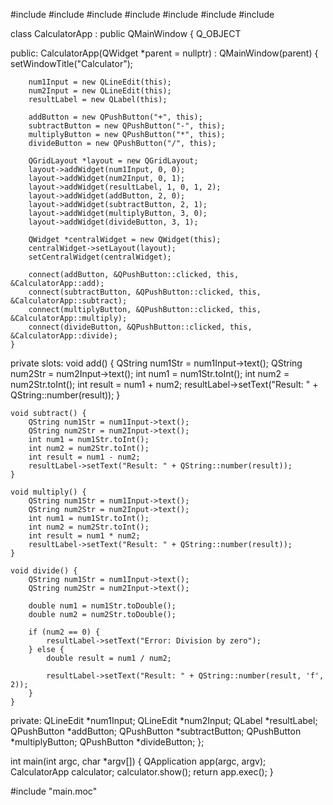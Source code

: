 #include <QApplication>
#include <QMainWindow>
#include <QLineEdit>
#include <QPushButton>
#include <QLabel>
#include <QGridLayout>
#include <QString>

class CalculatorApp : public QMainWindow {
    Q_OBJECT

public:
    CalculatorApp(QWidget *parent = nullptr) : QMainWindow(parent) {
        setWindowTitle("Calculator");

        num1Input = new QLineEdit(this);
        num2Input = new QLineEdit(this);
        resultLabel = new QLabel(this);

        addButton = new QPushButton("+", this);
        subtractButton = new QPushButton("-", this);
        multiplyButton = new QPushButton("*", this);
        divideButton = new QPushButton("/", this);

        QGridLayout *layout = new QGridLayout;
        layout->addWidget(num1Input, 0, 0);
        layout->addWidget(num2Input, 0, 1);
        layout->addWidget(resultLabel, 1, 0, 1, 2);
        layout->addWidget(addButton, 2, 0);
        layout->addWidget(subtractButton, 2, 1);
        layout->addWidget(multiplyButton, 3, 0);
        layout->addWidget(divideButton, 3, 1);

        QWidget *centralWidget = new QWidget(this);
        centralWidget->setLayout(layout);
        setCentralWidget(centralWidget);

        connect(addButton, &QPushButton::clicked, this, &CalculatorApp::add);
        connect(subtractButton, &QPushButton::clicked, this, &CalculatorApp::subtract);
        connect(multiplyButton, &QPushButton::clicked, this, &CalculatorApp::multiply);
        connect(divideButton, &QPushButton::clicked, this, &CalculatorApp::divide);
    }

private slots:
    void add() {
        QString num1Str = num1Input->text();
        QString num2Str = num2Input->text();
        int num1 = num1Str.toInt();
        int num2 = num2Str.toInt();
        int result = num1 + num2;
        resultLabel->setText("Result: " + QString::number(result));
    }

    void subtract() {
        QString num1Str = num1Input->text();
        QString num2Str = num2Input->text();
        int num1 = num1Str.toInt();
        int num2 = num2Str.toInt();
        int result = num1 - num2;
        resultLabel->setText("Result: " + QString::number(result));
    }

    void multiply() {
        QString num1Str = num1Input->text();
        QString num2Str = num2Input->text();
        int num1 = num1Str.toInt();
        int num2 = num2Str.toInt();
        int result = num1 * num2;
        resultLabel->setText("Result: " + QString::number(result));
    }

    void divide() {
        QString num1Str = num1Input->text();
        QString num2Str = num2Input->text();

        double num1 = num1Str.toDouble();
        double num2 = num2Str.toDouble();

        if (num2 == 0) {
            resultLabel->setText("Error: Division by zero");
        } else {
            double result = num1 / num2;

            resultLabel->setText("Result: " + QString::number(result, 'f', 2));
        }
    }

private:
    QLineEdit *num1Input;
    QLineEdit *num2Input;
    QLabel *resultLabel;
    QPushButton *addButton;
    QPushButton *subtractButton;
    QPushButton *multiplyButton;
    QPushButton *divideButton;
};

int main(int argc, char *argv[]) {
    QApplication app(argc, argv);
    CalculatorApp calculator;
    calculator.show();
    return app.exec();
}

#include "main.moc"
